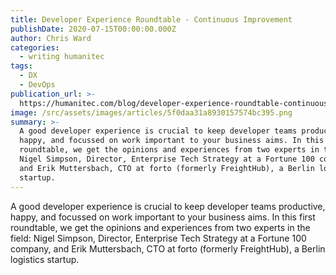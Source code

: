 ```yaml
---
title: Developer Experience Roundtable - Continuous Improvement
publishDate: 2020-07-15T00:00:00.000Z
author: Chris Ward
categories:
  - writing humanitec
tags:
  - DX
  - DevOps
publication_url: >-
  https://humanitec.com/blog/developer-experience-roundtable-continuous-improvement-nigel-simpson-erik-muttersbach
image: /src/assets/images/articles/5f0daa31a8930157574bc395.png
summary: >-
  A good developer experience is crucial to keep developer teams productive,
  happy, and focussed on work important to your business aims. In this first
  roundtable, we get the opinions and experiences from two experts in the field:
  Nigel Simpson, Director, Enterprise Tech Strategy at a Fortune 100 company,
  and Erik Muttersbach, CTO at forto (formerly FreightHub), a Berlin logistics
  startup.
---
```

A good developer experience is crucial to keep developer teams productive, happy, and focussed on work important to your business aims. In this first roundtable, we get the opinions and experiences from two experts in the field: Nigel Simpson, Director, Enterprise Tech Strategy at a Fortune 100 company, and Erik Muttersbach, CTO at forto (formerly FreightHub), a Berlin logistics startup.
